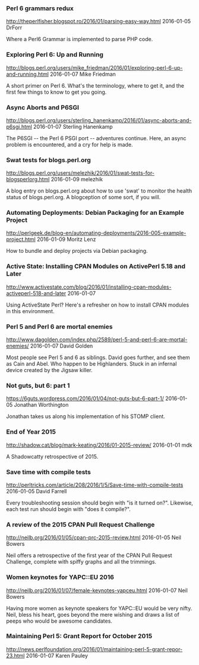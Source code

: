 ### Perl 6 grammars redux
http://theperlfisher.blogspot.ro/2016/01/parsing-easy-way.html
2016-01-05
DrForr

Where a Perl6 Grammar is implemented to parse PHP code.


### Exploring Perl 6: Up and Running
http://blogs.perl.org/users/mike_friedman/2016/01/exploring-perl-6-up-and-running.html
2016-01-07
Mike Friedman

A short primer on Perl 6. What's the terminology, where to get it, and the
first few things to know to get you going.


### Async Aborts and P6SGI
http://blogs.perl.org/users/sterling_hanenkamp/2016/01/async-aborts-and-p6sgi.html
2016-01-07
Sterling Hanenkamp

The P6SGI -- the Perl 6 PSGI port --  adventures continue. Here, an async
problem is encountered, and a cry for help is made.

### Swat tests for blogs.perl.org
http://blogs.perl.org/users/melezhik/2016/01/swat-tests-for-blogsperlorg.html
2016-01-09
melezhik

A blog entry on blogs.perl.org about how to use 'swat' to
monitor the health status of blogs.perl.org. A blogception of
some sort, if you will.

###  Automating Deployments: Debian Packaging for an Example Project
http://perlgeek.de/blog-en/automating-deployments/2016-005-example-project.html
2016-01-09
Moritz Lenz

How to bundle and deploy projects via Debian packaging.


### Active State: Installing CPAN Modules on ActivePerl 5.18 and Later
http://www.activestate.com/blog/2016/01/installing-cpan-modules-activeperl-518-and-later
2016-01-07

Using ActiveState Perl? Here's a refresher on how to install CPAN modules in
this environment.

### Perl 5 and Perl 6 are mortal enemies
http://www.dagolden.com/index.php/2589/perl-5-and-perl-6-are-mortal-enemies/
2016-01-07
David Golden

Most people see Perl 5 and 6 as siblings. David goes further, and see them as
Cain and Abel. Who happen to be Highlanders. Stuck in an infernal device
created by the Jigsaw killer.


### Not guts, but 6: part 1
https://6guts.wordpress.com/2016/01/04/not-guts-but-6-part-1/
2016-01-05
Jonathan Worthington 

Jonathan takes us along his implementation of his STOMP client.



### End of Year 2015
http://shadow.cat/blog/mark-keating/2016/01-2015-review/
2016-01-01
mdk

A Shadowcatty retrospective of 2015.


### Save time with compile tests
http://perltricks.com/article/208/2016/1/5/Save-time-with-compile-tests
2016-01-05
David Farrell

Every troubleshooting session should begin with "is it turned on?". Likewise,
each test  run should begin with "does it compile?".


### A review of the 2015 CPAN Pull Request Challenge
http://neilb.org/2016/01/05/cpan-prc-2015-review.html
2016-01-05
Neil Bowers

Neil offers a retrospective of the first year of the CPAN Pull Request
Challenge, complete with spiffy graphs and all the trimmings.


### Women keynotes for YAPC::EU 2016
http://neilb.org/2016/01/07/female-keynotes-yapceu.html
2016-01-07
Neil Bowers

Having more women as keynote speakers for YAPC::EU would be very nifty.
Neil, bless his heart, goes beyond the mere wishing and draws a list of
peeps who would be awesome candidates.

### Maintaining Perl 5: Grant Report for October 2015
http://news.perlfoundation.org/2016/01/maintaining-perl-5-grant-repor-23.html
2016-01-07
Karen Pauley



